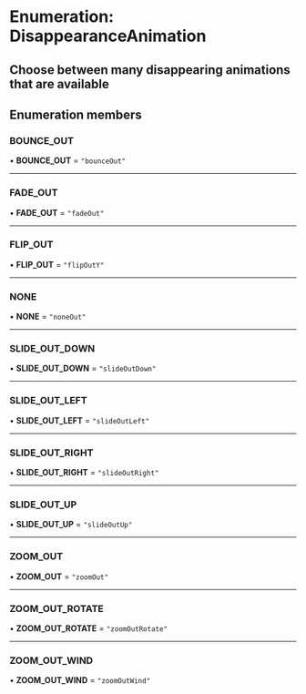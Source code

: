 # Enumeration: DisappearanceAnimation

## Choose between many disappearing animations that are available

## Enumeration members

### BOUNCE\_OUT

• **BOUNCE\_OUT** = `"bounceOut"`

___

### FADE\_OUT

• **FADE\_OUT** = `"fadeOut"`

___

### FLIP\_OUT

• **FLIP\_OUT** = `"flipOutY"`

___

### NONE

• **NONE** = `"noneOut"`

___

### SLIDE\_OUT\_DOWN

• **SLIDE\_OUT\_DOWN** = `"slideOutDown"`

___

### SLIDE\_OUT\_LEFT

• **SLIDE\_OUT\_LEFT** = `"slideOutLeft"`

___

### SLIDE\_OUT\_RIGHT

• **SLIDE\_OUT\_RIGHT** = `"slideOutRight"`

___

### SLIDE\_OUT\_UP

• **SLIDE\_OUT\_UP** = `"slideOutUp"`

___

### ZOOM\_OUT

• **ZOOM\_OUT** = `"zoomOut"`

___

### ZOOM\_OUT\_ROTATE

• **ZOOM\_OUT\_ROTATE** = `"zoomOutRotate"`

___

### ZOOM\_OUT\_WIND

• **ZOOM\_OUT\_WIND** = `"zoomOutWind"`
